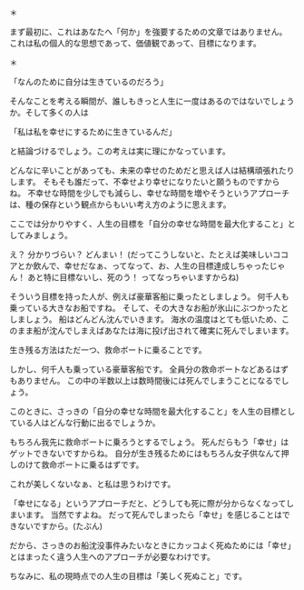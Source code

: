 
<!-- 幸せを目指してはいけない -->

＊

まず最初に、これはあなたへ「何か」を強要するための文章ではありません。
これは私の個人的な思想であって、価値観であって、目標になります。 

＊

「なんのために自分は生きているのだろう」

そんなことを考える瞬間が、誰しもきっと人生に一度はあるのではないでしょうか。そして多くの人は

「私は私を幸せにするために生きているんだ」

と結論づけるでしょう。この考えは実に理にかなっています。

どんなに辛いことがあっても、未来の幸せのためだと思えば人は結構頑張れたりします。
そもそも誰だって、不幸せより幸せになりたいと願うものですからね。
不幸せな時間を少しでも減らし、幸せな時間を増やそうというアプローチは、種の保存という観点からもいい考え方のように思えます。

ここでは分かりやすく、人生の目標を「自分の幸せな時間を最大化すること」としてみましょう。

え？ 分かりづらい？ どんまい！
(だってこうしないと、たとえば美味しいココアとか飲んで、幸せだなぁ、ってなって、お、人生の目標達成しちゃったじゃん！ あと特に目標ないし、死のう！ ってなっちゃいますからね)

そういう目標を持った人が、例えば豪華客船に乗ったとしましょう。
何千人も乗っている大きなお船ですね。 
そして、その大きなお船が氷山にぶつかったとしましょう。
船はどんどん沈んでいきます。
海水の温度はとても低いため、このまま船が沈んでしまえばあなたは海に投げ出されて確実に死んでしまいます。

生き残る方法はただ一つ、救命ボートに乗ることです。

しかし、何千人も乗っている豪華客船です。
全員分の救命ボートなどあるはずもありません。
この中の半数以上は数時間後には死んでしまうことになるでしょう。

このときに、さっきの「自分の幸せな時間を最大化すること」を人生の目標としている人はどんな行動に出るでしょうか。

もちろん我先に救命ボートに乗ろうとするでしょう。
死んだらもう「幸せ」はゲットできないですからね。
自分が生き残るためにはもちろん女子供なんて押しのけて救命ボートに乗るはずです。

これが美しくないなぁ、と私は思うわけです。

「幸せになる」というアプローチだと、どうしても死に際が分からなくなってしまいます。
当然ですよね。
だって死んでしまったら「幸せ」を感じることはできないですから。(たぶん)

だから、さっきのお船沈没事件みたいなときにカッコよく死ぬためには「幸せ」とはまったく違う人生へのアプローチが必要なわけです。

ちなみに、私の現時点での人生の目標は「美しく死ぬこと」です。

